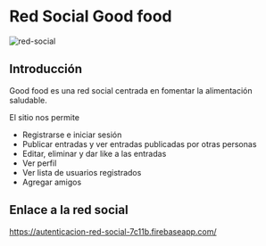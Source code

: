 # Red Social Good food

![red-social](https://user-images.githubusercontent.com/38702172/47121157-f59cb900-d247-11e8-988b-bcbc4461cc31.jpg)

## Introducción 
Good food es una red social centrada en fomentar la alimentación saludable.

El sitio nos permite 

- Registrarse e iniciar sesión
- Publicar entradas y ver entradas publicadas por otras personas
- Editar, eliminar y dar like a las entradas
- Ver perfil
- Ver lista de usuarios registrados
- Agregar amigos

## Enlace a la red social
https://autenticacion-red-social-7c11b.firebaseapp.com/
